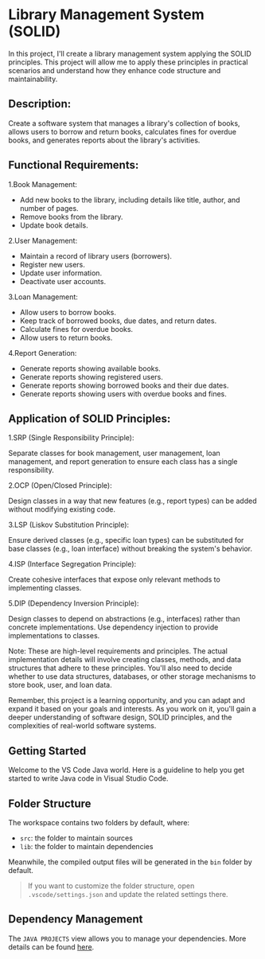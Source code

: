 # Library Management System (SOLID)

In this project, I'll create a library management system applying the SOLID principles. This project will allow me to apply these principles in practical scenarios and understand how they enhance code structure and maintainability.

## Description:

Create a software system that manages a library's collection of books, allows users to borrow and return books, calculates fines for overdue books, and generates reports about the library's activities.

## Functional Requirements:

1.Book Management:

- Add new books to the library, including details like title, author, and number of pages.
- Remove books from the library.
- Update book details.

2.User Management:

- Maintain a record of library users (borrowers).
- Register new users.
- Update user information.
- Deactivate user accounts.

3.Loan Management:

- Allow users to borrow books.
- Keep track of borrowed books, due dates, and return dates.
- Calculate fines for overdue books.
- Allow users to return books.

4.Report Generation:

- Generate reports showing available books.
- Generate reports showing registered users.
- Generate reports showing borrowed books and their due dates.
- Generate reports showing users with overdue books and fines.

## Application of SOLID Principles:

1.SRP (Single Responsibility Principle):

Separate classes for book management, user management, loan management, and report generation to ensure each class has a single responsibility.

2.OCP (Open/Closed Principle):

Design classes in a way that new features (e.g., report types) can be added without modifying existing code.

3.LSP (Liskov Substitution Principle):

Ensure derived classes (e.g., specific loan types) can be substituted for base classes (e.g., loan interface) without breaking the system's behavior.

4.ISP (Interface Segregation Principle):

Create cohesive interfaces that expose only relevant methods to implementing classes.

5.DIP (Dependency Inversion Principle):

Design classes to depend on abstractions (e.g., interfaces) rather than concrete implementations.
Use dependency injection to provide implementations to classes.

Note: These are high-level requirements and principles. The actual implementation details will involve creating classes, methods, and data structures that adhere to these principles. You'll also need to decide whether to use data structures, databases, or other storage mechanisms to store book, user, and loan data.

Remember, this project is a learning opportunity, and you can adapt and expand it based on your goals and interests. As you work on it, you'll gain a deeper understanding of software design, SOLID principles, and the complexities of real-world software systems.


## Getting Started

Welcome to the VS Code Java world. Here is a guideline to help you get started to write Java code in Visual Studio Code.

## Folder Structure

The workspace contains two folders by default, where:

- `src`: the folder to maintain sources
- `lib`: the folder to maintain dependencies

Meanwhile, the compiled output files will be generated in the `bin` folder by default.

> If you want to customize the folder structure, open `.vscode/settings.json` and update the related settings there.

## Dependency Management

The `JAVA PROJECTS` view allows you to manage your dependencies. More details can be found [here](https://github.com/microsoft/vscode-java-dependency#manage-dependencies).

